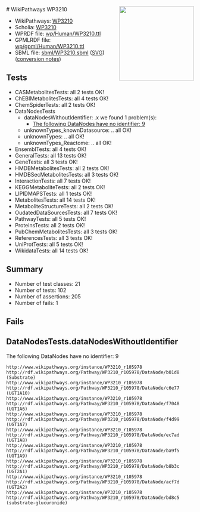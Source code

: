 <img style="float: right; width: 200px" src="../logo.png" />
# WikiPathways WP3210

* WikiPathways: [WP3210](https://identifiers.org/wikipathways:WP3210)
* Scholia: [WP3210](https://scholia.toolforge.org/wikipathways/WP3210)
* WPRDF file: [wp/Human/WP3210.ttl](../wp/Human/WP3210.ttl)
* GPMLRDF file: [wp/gpml/Human/WP3210.ttl](../wp/gpml/Human/WP3210.ttl)
* SBML file: [sbml/WP3210.sbml](../sbml/WP3210.sbml) ([SVG](../sbml/WP3210.svg)) ([conversion notes](../sbml/WP3210.txt))

## Tests
* CASMetabolitesTests: all 2 tests OK!
* ChEBIMetabolitesTests: all 4 tests OK!
* ChemSpiderTests: all 2 tests OK!
* DataNodesTests
    * dataNodesWithoutIdentifier: .x we found 1 problem(s):
        * [The following DataNodes have no identifier: 9](#d2d32fa8)
    * unknownTypes_knownDatasource: .. all OK!
    * unknownTypes: .. all OK!
    * unknownTypes_Reactome: .. all OK!
* EnsemblTests: all 4 tests OK!
* GeneralTests: all 13 tests OK!
* GeneTests: all 3 tests OK!
* HMDBMetabolitesTests: all 2 tests OK!
* HMDBSecMetabolitesTests: all 3 tests OK!
* InteractionTests: all 7 tests OK!
* KEGGMetaboliteTests: all 2 tests OK!
* LIPIDMAPSTests: all 1 tests OK!
* MetabolitesTests: all 14 tests OK!
* MetaboliteStructureTests: all 2 tests OK!
* OudatedDataSourcesTests: all 7 tests OK!
* PathwayTests: all 5 tests OK!
* ProteinsTests: all 2 tests OK!
* PubChemMetabolitesTests: all 3 tests OK!
* ReferencesTests: all 3 tests OK!
* UniProtTests: all 5 tests OK!
* WikidataTests: all 14 tests OK!


## Summary

* Number of test classes: 21
* Number of tests: 102
* Number of assertions: 205
* Number of fails: 1

## Fails

<a name="d2d32fa8" />

## DataNodesTests.dataNodesWithoutIdentifier

The following DataNodes have no identifier: 9
```
http://www.wikipathways.org/instance/WP3210_r105978 http://rdf.wikipathways.org/Pathway/WP3210_r105978/DataNode/b01d8 (Substrate)
http://www.wikipathways.org/instance/WP3210_r105978 http://rdf.wikipathways.org/Pathway/WP3210_r105978/DataNode/c6e77 (UGT1A10)
http://www.wikipathways.org/instance/WP3210_r105978 http://rdf.wikipathways.org/Pathway/WP3210_r105978/DataNode/f7048 (UGT1A6)
http://www.wikipathways.org/instance/WP3210_r105978 http://rdf.wikipathways.org/Pathway/WP3210_r105978/DataNode/f4d99 (UGT1A7)
http://www.wikipathways.org/instance/WP3210_r105978 http://rdf.wikipathways.org/Pathway/WP3210_r105978/DataNode/ec7ad (UGT1A8)
http://www.wikipathways.org/instance/WP3210_r105978 http://rdf.wikipathways.org/Pathway/WP3210_r105978/DataNode/ba9f5 (UGT1A9)
http://www.wikipathways.org/instance/WP3210_r105978 http://rdf.wikipathways.org/Pathway/WP3210_r105978/DataNode/b8b3c (UGT2A1)
http://www.wikipathways.org/instance/WP3210_r105978 http://rdf.wikipathways.org/Pathway/WP3210_r105978/DataNode/acf7d (UGT2A2)
http://www.wikipathways.org/instance/WP3210_r105978 http://rdf.wikipathways.org/Pathway/WP3210_r105978/DataNode/bd8c5 (substrate-glucuronide)
```

